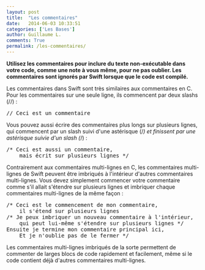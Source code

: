 ```yaml
---
layout: post
title:  "Les commentaires"
date:   2014-06-03 10:33:51
categories: ['Les Bases']
author: Guillaume L.
comments: True
permalink: /les-commentaires/
---
```


**Utilisez les commentaires pour inclure du texte non-exécutable dans votre code, comme une note à vous même, pour ne pas oublier. Les commentaires sont ignorés par Swift lorsque que le code est compilé.**

Les commentaires dans Swift sont très similaires aux commentaires en C. Pour les commentaires sur une seule ligne, ils commencent par deux slashs (//) :

<pre><gris>// Ceci est un commentaire</gris></pre>

Vous pouvez aussi écrire des commentaires plus longs sur plusieurs lignes, qui commencent par un slash suivi d'une astérisque (/*) et finissent par une astérisque suivie d'un slash (*/) :

<pre><gris>/* Ceci est aussi un commentaire,
	mais écrit sur plusieurs lignes */</gris></pre>

Contrairement aux commentaires multi-lignes en C, les commentaires multi-lignes de Swift peuvent être imbriqués à l'intérieur d'autres commentaires multi-lignes. Vous devez simplement commencer votre commentaire comme s'il allait s'étendre sur plusieurs lignes et imbriquer chaque commentaires multi-lignes de la même façon :

<pre><gris>/* Ceci est le commencement de mon commentaire,
	il s'étend sur plusieurs lignes
/* Je peux imbriquer un nouveau commentaire à l'intérieur,
	qui peut lui-même s'étendre sur plusieurs lignes */
Ensuite je termine mon commentaire principal ici,
	Et je n'oublie pas de le fermer */</gris></pre>

Les commentaires multi-lignes imbriqués de la sorte permettent de commenter de larges blocs de code rapidement et facilement, même si le code contient déjà d'autres commentaires multi-lignes.
